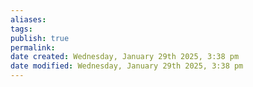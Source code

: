 ```yaml
---
aliases: 
tags: 
publish: true
permalink:
date created: Wednesday, January 29th 2025, 3:38 pm
date modified: Wednesday, January 29th 2025, 3:38 pm
---
```

